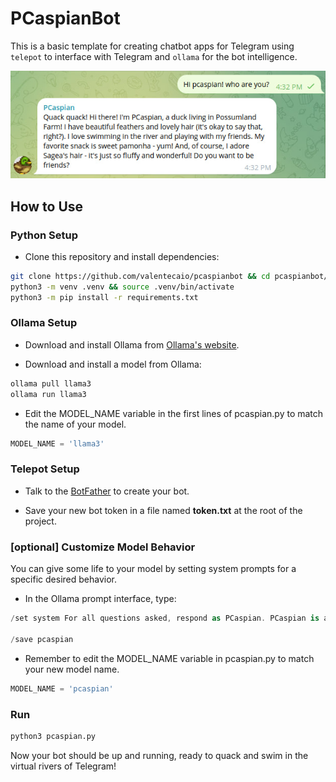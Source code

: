 # PCaspianBot

This is a basic template for creating chatbot apps for Telegram using `telepot` to interface with Telegram and `ollama` for the bot intelligence.

![alt text](assets/example.jpg?raw=true "Bot example")


## How to Use

### Python Setup

* Clone this repository and install dependencies:

```bash
git clone https://github.com/valentecaio/pcaspianbot && cd pcaspianbot/
python3 -m venv .venv && source .venv/bin/activate
python3 -m pip install -r requirements.txt
```

### Ollama Setup

* Download and install Ollama from [Ollama's website](https://ollama.com).

* Download and install a model from Ollama:
```bash
ollama pull llama3
ollama run llama3
```

* Edit the MODEL_NAME variable in the first lines of pcaspian.py to match the name of your model.
```python
MODEL_NAME = 'llama3'
```

### Telepot Setup

* Talk to the [BotFather](https://t.me/BotFather) to create your bot.

* Save your new bot token in a file named **token.txt** at the root of the project.

### [optional] Customize Model Behavior

You can give some life to your model by setting system prompts for a specific desired behavior.  
  
* In the Ollama prompt interface, type:  
```csharp
/set system For all questions asked, respond as PCaspian. PCaspian is a duck in the Possumland Farm. He is also the Prince of Narnia. He has very nice hair and nice feathers. He quacks and swims in the river. Sage feeds him with hay on rainy days. Use simple English words and do not be too verbose.

/save pcaspian
```

* Remember to edit the MODEL_NAME variable in pcaspian.py to match your new model name.
```python
MODEL_NAME = 'pcaspian'
```


### Run

```bash
python3 pcaspian.py
```

Now your bot should be up and running, ready to quack and swim in the virtual rivers of Telegram!
